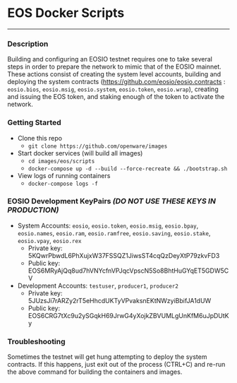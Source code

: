 # EOS Docker Scripts

---

### Description
Building and configuring an EOSIO testnet requires one to take several steps in order to prepare the network to mimic that of the EOSIO mainnet. These actions consist of creating the system level accounts, building and deploying the system contracts (https://github.com/eosio/eosio.contracts : `eosio.bios`, `eosio.msig`, `eosio.system`, `eosio.token`, `eosio.wrap`), creating and issuing the EOS token, and staking enough of the token to activate the network.

### Getting Started
- Clone this repo
	- `git clone https://github.com/openware/images`
- Start docker services (will build all images)
	- `cd images/eos/scripts`
	- `docker-compose up -d --build --force-recreate && ./bootstrap.sh`
- View logs of running containers
	- `docker-compose logs -f`

### EOSIO Development KeyPairs *(DO NOT USE THESE KEYS IN PRODUCTION)*
- System Accounts: `eosio`, `eosio.token`, `eosio.msig`, `eosio.bpay`, `eosio.names`, `eosio.ram`, `eosio.ramfree`, `eosio.saving`, `eosio.stake`, `eosio.vpay`, `eosio.rex`
	- Private key: 5KQwrPbwdL6PhXujxW37FSSQZ1JiwsST4cqQzDeyXtP79zkvFD3
	- Public key: EOS6MRyAjQq8ud7hVNYcfnVPJqcVpscN5So8BhtHuGYqET5GDW5CV
- Development Accounts: `testuser`, `producer1`, `producer2`
	- Private key: 5JUzsJi7rARZy2rT5eHhcdUKTyVPvaksnEKtNWzyiBbifJA1dUW
	- Public key: EOS6CRG7tXc9u2ySGqkH69JrwG4yXojkZBVUMLgUnKfM6uJpDUtKy

### Troubleshooting
Sometimes the testnet will get hung attempting to deploy the system contracts. If this happens, just exit out of the process (CTRL+C) and re-run the above command for building the containers and images.

